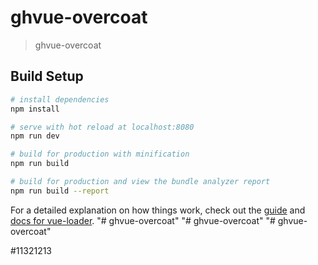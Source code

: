 # ghvue-overcoat

> ghvue-overcoat

## Build Setup

``` bash
# install dependencies
npm install

# serve with hot reload at localhost:8080
npm run dev

# build for production with minification
npm run build

# build for production and view the bundle analyzer report
npm run build --report
```

For a detailed explanation on how things work, check out the [guide](http://vuejs-templates.github.io/webpack/) and [docs for vue-loader](http://vuejs.github.io/vue-loader).
"# ghvue-overcoat" 
"# ghvue-overcoat" 
"# ghvue-overcoat" 

#11321213
